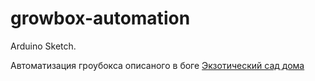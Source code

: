 growbox-automation
==================


Arduino Sketch.

Автоматизация гроубокса описаного в боге [Экзотический сад дома](http://exotic-garden-at-home.blogspot.com "Экзотический сад дома")
